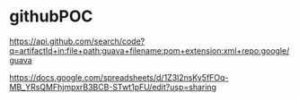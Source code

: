 # githubPOC
https://api.github.com/search/code?q=artifactId+in:file+path:guava+filename:pom+extension:xml+repo:google/guava

https://docs.google.com/spreadsheets/d/1Z3l2nsKy5fFOq-MB_YRsQMFhjmpxrB3BCB-STwt1pFU/edit?usp=sharing


